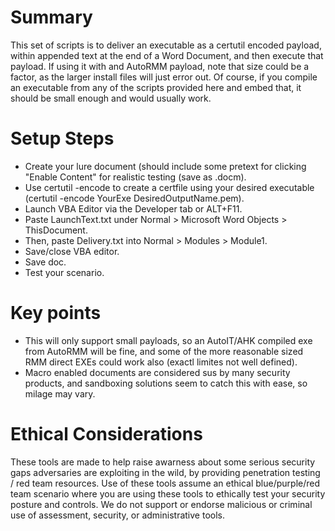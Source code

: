 # Summary 

This set of scripts is to deliver an executable as a certutil encoded payload, within appended text at the end of a Word Document, and then execute that payload. If using it with and AutoRMM payload, note that size could be a factor, as the larger install files will just error out. Of course, if you compile an executable from any of the scripts provided here and embed that, it should be small enough and would usually work.  

# Setup Steps
 - Create your lure document (should include some pretext for clicking "Enable Content" for realistic testing (save as .docm). 
 - Use certutil -encode to create a certfile using your desired executable (certutil -encode YourExe DesiredOutputName.pem).
 - Launch VBA Editor via the Developer tab or ALT+F11.
 - Paste LaunchText.txt under Normal > Microsoft Word Objects > ThisDocument.
 - Then, paste Delivery.txt into Normal > Modules > Module1.
 - Save/close VBA editor.
 - Save doc.
 - Test your scenario.

# Key points
 - This will only support small payloads, so an AutoIT/AHK compiled exe from AutoRMM will be fine, and some of the more reasonable sized RMM direct EXEs could work also (exactl limites not well defined).
 - Macro enabled documents are considered sus by many security products, and sandboxing solutions seem to catch this with ease, so milage may vary.

# Ethical Considerations 

These tools are made to help raise awarness about some serious security gaps adversaries are exploiting in the wild, by providing penetration testing / red team resources. Use of these tools assume an ethical blue/purple/red team scenario where you are using these tools to ethically test your security posture and controls. We do not support or endorse malicious or criminal use of assessment, security, or administrative tools.
